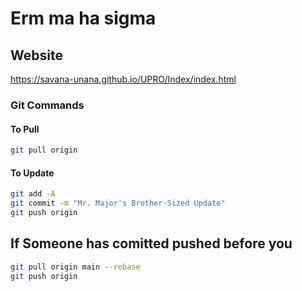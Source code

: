 # Erm ma ha sigma

## Website

<https://savana-unana.github.io/UPRO/Index/index.html>

### Git Commands

#### To Pull

``` bash
git pull origin
```

#### To Update

```bash
git add -A 
git commit -m "Mr. Major's Brother-Sized Update"
git push origin 

```

## If Someone has comitted pushed before you

 ``` bash
 git pull origin main --rebase
 git push origin
```
